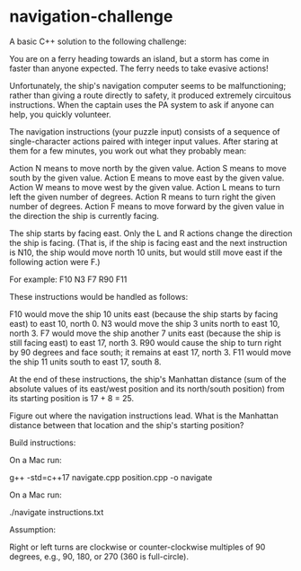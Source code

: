 # navigation-challenge

A basic C++ solution to the following challenge:

You are on a ferry heading towards an island, but a storm has come in faster than anyone expected. The ferry needs to take evasive actions!

Unfortunately, the ship's navigation computer seems to be malfunctioning; rather than giving a route directly to safety, it produced
extremely circuitous instructions. When the captain uses the PA system to ask if anyone can help, you quickly volunteer.

The navigation instructions (your puzzle input) consists of a sequence of single-character actions paired with integer input values.
After staring at them for a few minutes, you work out what they probably mean:

Action N means to move north by the given value.
Action S means to move south by the given value.
Action E means to move east by the given value.
Action W means to move west by the given value.
Action L means to turn left the given number of degrees.
Action R means to turn right the given number of degrees.
Action F means to move forward by the given value in the direction the ship is currently facing.

The ship starts by facing east. Only the L and R actions change the direction the ship is facing. (That is, if the ship is facing east and
the next instruction is N10, the ship would move north 10 units, but would still move east if the following action were F.)

For example:
F10
N3
F7
R90
F11

These instructions would be handled as follows:

F10 would move the ship 10 units east (because the ship starts by facing east) to east 10, north 0.
N3 would move the ship 3 units north to east 10, north 3.
F7 would move the ship another 7 units east (because the ship is still facing east) to east 17, north 3.
R90 would cause the ship to turn right by 90 degrees and face south; it remains at east 17, north 3.
F11 would move the ship 11 units south to east 17, south 8.

At the end of these instructions, the ship's Manhattan distance (sum of the absolute values of its east/west position
and its north/south position) from its starting position is 17 + 8 = 25.

Figure out where the navigation instructions lead. What is the Manhattan distance between that location and the ship's starting position?

Build instructions:

On a Mac run:

g++ -std=c++17 navigate.cpp position.cpp -o navigate

On a Mac run:

./navigate instructions.txt

Assumption:

Right or left turns are clockwise or counter-clockwise multiples of 90 degrees, e.g., 90, 180, or 270 (360 is full-circle).

